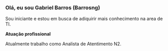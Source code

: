 ### Olá, eu sou Gabriel Barros (Barrosng) 

Sou iniciante e estou em busca de adiquirir mais conhecimento na area de TI.

**Atuação profissional**

Atualmente trabalho como Analista de  Atentimento N2.
